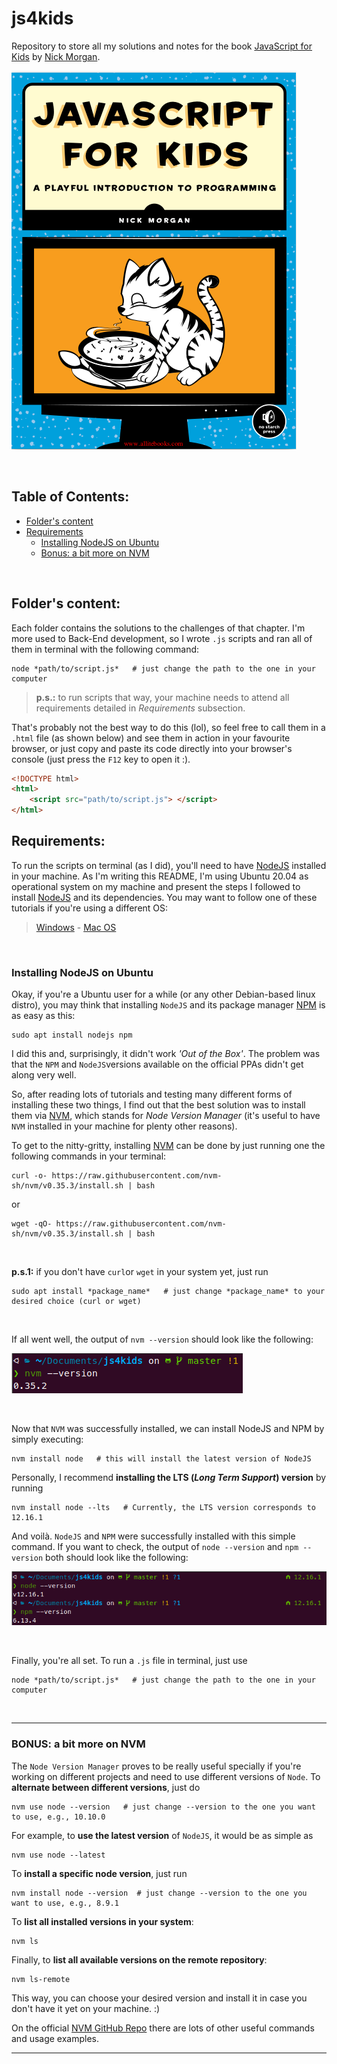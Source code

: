 # js4kids
Repository to store all my solutions and notes for the book [JavaScript for Kids](https://www.nostarch.com/javascriptforkids) by [Nick Morgan](https://github.com/skilldrick). 

![](./prints/book_cover.png)

<br>

## Table of Contents:

- [Folder's content](##Folder-s-content)
- [Requirements](##Requirements)
    - [Installing NodeJS on Ubuntu](###Installing-NodeJS-on-Ubuntu)
    - [Bonus: a bit more on NVM](###Bonus--a-bit-more-on-NVM)    

<br>

## Folder's content:
Each folder contains the solutions to the challenges of that chapter. I'm more used to Back-End development, so I wrote `.js` scripts and ran all of them in terminal with the following command: 

```shell
node *path/to/script.js*   # just change the path to the one in your computer
```
> **p.s.:** to run scripts that way, your machine needs to attend all requirements detailed in _Requirements_ subsection.

That's probably not the best way to do this (lol), so feel free to call them in a `.html` file (as shown below) and see them in action in your favourite browser, or just copy and paste its code directly into your browser's console (just press the `F12` key to open it :).  

```html
<!DOCTYPE html>
<html>
    <script src="path/to/script.js"> </script>
</html>
```

## Requirements:
To run the scripts on terminal (as I did), you'll need to have [NodeJS](https://nodejs.org/en/) installed in your machine. As I'm writing this README, I'm using Ubuntu 20.04 as operational system on my machine and present the steps I followed to install [NodeJS](https://nodejs.org/en/) and its dependencies. You may want to follow one of these tutorials if you're using a different OS:

> [Windows](https://phoenixnap.com/kb/install-node-js-npm-on-windows) - [Mac OS](https://treehouse.github.io/installation-guides/mac/node-mac.html)

<br>

### Installing NodeJS on Ubuntu

Okay, if you're a Ubuntu user for a while (or any other Debian-based linux distro), you may think that installing `NodeJS` and its package manager [NPM](https://www.npmjs.com/) is as easy as this:

```shell
sudo apt install nodejs npm
```

I did this and, surprisingly, it didn't work *'Out of the Box'*. The problem was that the `NPM` and `NodeJS`versions available on the official PPAs didn't get along very well. 

So, after reading lots of tutorials and testing many different forms of installing these two things, I find out that the best solution was to install them via [NVM](https://github.com/nvm-sh/nvm), which stands for *Node Version Manager* (it's useful to have `NVM` installed in your machine for plenty other reasons).

To get to the nitty-gritty, installing [NVM](https://github.com/nvm-sh/nvm) can be done by just running one the following commands in your terminal: 

```shell
curl -o- https://raw.githubusercontent.com/nvm-sh/nvm/v0.35.3/install.sh | bash
```
or 
```shell
wget -qO- https://raw.githubusercontent.com/nvm-sh/nvm/v0.35.3/install.sh | bash
```

<br>

**p.s.1:** if you don't have `curl`or `wget` in your system yet, just run

```shell
sudo apt install *package_name*   # just change *package_name* to your desired choice (curl or wget)
```

<br>

If all went well, the output of `nvm --version` should look like the following:

![](./prints/nvm_version.png)

<br>

Now that `NVM` was successfully installed, we can install NodeJS and NPM by simply executing:

```shell
nvm install node   # this will install the latest version of NodeJS
```

Personally, I recommend **installing the LTS (*Long Term Support*) version** by running

```shell
nvm install node --lts   # Currently, the LTS version corresponds to 12.16.1
```

And voilà. `NodeJS` and `NPM` were successfully installed with this simple command. If you want to check, the output of `node --version` and `npm --version` both should look like the following:

![](./prints/node_and_npm_version.png)

<br>

Finally, you're all set. To run a `.js` file in terminal, just use 

```shell
node *path/to/script.js*   # just change the path to the one in your computer
```

<br>

-----
### BONUS: a bit more on NVM

The `Node Version Manager` proves to be really useful specially if you're working on different projects and need to use different versions of `Node`. To **alternate between different versions**, just do 

```shell
nvm use node --version   # just change --version to the one you want to use, e.g., 10.10.0
```

For example, to **use the latest version** of `NodeJS`, it would be as simple as 

```shell
nvm use node --latest
```

To **install a specific node version**, just run
```shell
nvm install node --version  # just change --version to the one you want to use, e.g., 8.9.1
```

To **list all installed versions in your system**:
```shell
nvm ls
```

Finally, to **list all available versions on the remote repository**:
```shell
nvm ls-remote
```

This way, you can choose your desired version and install it in case you don't have it yet on your machine. :)

On the official [NVM GitHub Repo](https://github.com/nvm-sh/nvm) there are lots of other useful commands and usage examples.

------